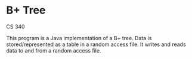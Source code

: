 # B+ Tree
CS 340

This program is a Java implementation of a B+ tree.  Data is stored/represented as a table in a random access file.
It writes and reads data to and from a random access file.
